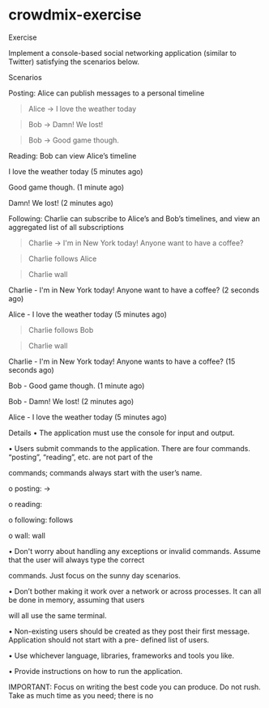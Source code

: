# crowdmix-exercise

Exercise

Implement a console-based social networking application (similar to Twitter) satisfying the scenarios below.

Scenarios

Posting: Alice can publish messages to a personal timeline

> Alice -> I love the weather today

> Bob -> Damn! We lost!

> Bob -> Good game though.

Reading: Bob can view Alice’s timeline

I love the weather today (5 minutes ago)

Good game though. (1 minute ago)

Damn! We lost! (2 minutes ago)

Following: Charlie can subscribe to Alice’s and Bob’s timelines, and view an aggregated list of all subscriptions

> Charlie -> I'm in New York today! Anyone want to have a coffee?

> Charlie follows Alice

> Charlie wall

Charlie - I'm in New York today! Anyone want to have a coffee? (2 seconds ago)

Alice - I love the weather today (5 minutes ago)

> Charlie follows Bob

> Charlie wall

Charlie - I'm in New York today! Anyone wants to have a coffee? (15 seconds ago)

Bob - Good game though. (1 minute ago)

Bob - Damn! We lost! (2 minutes ago)

Alice - I love the weather today (5 minutes ago)

Details • The application must use the console for input and output.

• Users submit commands to the application. There are four commands. “posting”, “reading”, etc. are not part of the 

commands; commands always start with the user’s name.

o posting: <user name> -> <message>

o reading: <user name>

o following: <user name> follows <another user>

o wall: <user name> wall

• Don't worry about handling any exceptions or invalid commands. Assume that the user will always type the correct 

commands. Just focus on the sunny day scenarios.

• Don’t bother making it work over a network or across processes. It can all be done in memory, assuming that users 

will all use the same terminal.

• Non-existing users should be created as they post their first message. Application should not start with a pre-
defined list of users.

• Use whichever language, libraries, frameworks and tools you like.

• Provide instructions on how to run the application.

IMPORTANT: Focus on writing the best code you can produce. Do not rush. Take as much time as you need; there is no
